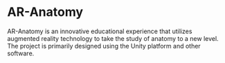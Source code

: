 # AR-Anatomy
AR-Anatomy is an innovative educational experience that utilizes augmented reality technology to take the study of anatomy to a new level. The project is primarily designed using the Unity platform and other software.
